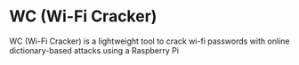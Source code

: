 # WC (Wi-Fi Cracker)
WC (Wi-Fi Cracker) is a lightweight tool to crack wi-fi passwords with online dictionary-based attacks using a Raspberry Pi
